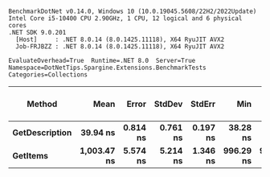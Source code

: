 ```

BenchmarkDotNet v0.14.0, Windows 10 (10.0.19045.5608/22H2/2022Update)
Intel Core i5-10400 CPU 2.90GHz, 1 CPU, 12 logical and 6 physical cores
.NET SDK 9.0.201
  [Host]     : .NET 8.0.14 (8.0.1425.11118), X64 RyuJIT AVX2
  Job-FRJBZZ : .NET 8.0.14 (8.0.1425.11118), X64 RyuJIT AVX2

EvaluateOverhead=True  Runtime=.NET 8.0  Server=True  
Namespace=DotNetTips.Spargine.Extensions.BenchmarkTests  Categories=Collections  

```
| Method         | Mean        | Error    | StdDev   | StdErr   | Min       | Q1        | Median      | Q3          | Max         | Op/s         | CI99.9% Margin | Iterations | Kurtosis | MValue | Skewness | Rank | LogicalGroup | Baseline | Completed Work Items | Lock Contentions | Code Size | Gen0   | Exceptions | Allocated |
|--------------- |------------:|---------:|---------:|---------:|----------:|----------:|------------:|------------:|------------:|-------------:|---------------:|-----------:|---------:|-------:|---------:|-----:|------------- |--------- |---------------------:|-----------------:|----------:|-------:|-----------:|----------:|
| **GetDescription** |    **39.94 ns** | **0.814 ns** | **0.761 ns** | **0.197 ns** |  **38.28 ns** |  **40.01 ns** |    **40.25 ns** |    **40.39 ns** |    **40.62 ns** | **25,040,011.2** |       **7.402 ns** |      **15.00** |    **2.736** |  **2.000** |  **-1.1781** |    **1** | *****            | **No**       |                    **-** |                **-** |     **750 B** | **0.0002** |          **-** |      **24 B** |
| **GetItems**       | **1,003.47 ns** | **5.574 ns** | **5.214 ns** | **1.346 ns** | **996.29 ns** | **999.65 ns** | **1,002.12 ns** | **1,006.16 ns** | **1,015.18 ns** |    **996,546.9** |       **6.827 ns** |      **15.00** |    **2.561** |  **2.000** |   **0.7073** |    **2** | *****            | **No**       |                    **-** |                **-** |     **462 B** | **0.0095** |          **-** |     **896 B** |
